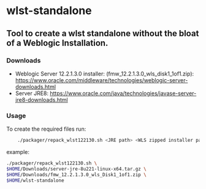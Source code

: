 # wlst-standalone

## Tool to create a wlst standalone without the bloat of a Weblogic Installation.

### Downloads 
* Weblogic Server 12.2.1.3.0 installer: (fmw_12.2.1.3.0_wls_disk1_1of1.zip): https://www.oracle.com/middleware/technologies/weblogic-server-downloads.html
* Server JRE8: https://www.oracle.com/java/technologies/javase-server-jre8-downloads.html

### Usage

To create the required files run:


```sh
    ./packager/repack_wlst122130.sh <JRE path> <WLS zipped installer path> <Destination folder>
```

example:
```sh
./packager/repack_wlst122130.sh \
$HOME/Downloads/server-jre-8u221-linux-x64.tar.gz \
$HOME/Downloads/fmw_12.2.1.3.0_wls_Disk1_1of1.zip \
$HOME/wlst-standalone
```

